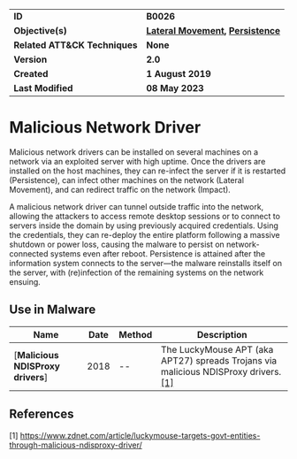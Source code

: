 <table>
<tr>
<td><b>ID</b></td>
<td><b>B0026</b></td>
</tr>
<tr>
<td><b>Objective(s)</b></td>
<td><b><a href="../lateral-movement">Lateral Movement</a>, <a href="../persistence">Persistence</a></b></td>
</tr>
<tr>
<td><b>Related ATT&CK Techniques</b></td>
<td><b>None</b></td>
</tr>
<tr>
<td><b>Version</b></td>
<td><b>2.0</b></td>
</tr>
<tr>
<td><b>Created</b></td>
<td><b>1 August 2019</b></td>
</tr>
<tr>
<td><b>Last Modified</b></td>
<td><b>08 May 2023</b></td>
</tr>
</table>


# Malicious Network Driver

Malicious network drivers can be installed on several machines on a network via an exploited server with high uptime. Once the drivers are installed on the host machines, they can re-infect the server if it is restarted (Persistence), can infect other machines on the network (Lateral Movement), and can redirect traffic on the network (Impact). 

A malicious network driver can tunnel outside traffic into the network, allowing the attackers to access remote desktop sessions or to connect to servers inside the domain by using previously acquired credentials. Using the credentials, they can re-deploy the entire platform following a massive shutdown or power loss, causing the malware to persist on network-connected systems even after reboot. Persistence is attained after the information system connects to the server—the malware reinstalls itself on the server, with (re)infection of the remaining systems on the network ensuing.  

## Use in Malware

|Name|Date|Method|Description|
|---|---|---|---|
|[**Malicious NDISProxy drivers**]|2018|--|The LuckyMouse APT (aka APT27) spreads Trojans via malicious NDISProxy drivers. [[1]](#1)|


## References

<a name="1">[1]</a> https://www.zdnet.com/article/luckymouse-targets-govt-entities-through-malicious-ndisproxy-driver/
